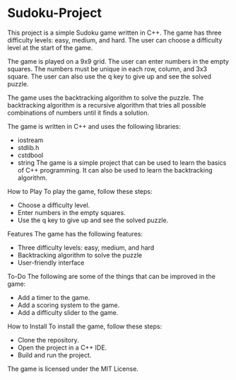 # Sudoku-Project

This project is a simple Sudoku game written in C++. The game has three difficulty levels: easy, medium, and hard. The user can choose a difficulty level at the start of the game.

The game is played on a 9x9 grid. The user can enter numbers in the empty squares. The numbers must be unique in each row, column, and 3x3 square. The user can also use the q key to give up and see the solved puzzle.

The game uses the backtracking algorithm to solve the puzzle. The backtracking algorithm is a recursive algorithm that tries all possible combinations of numbers until it finds a solution.

The game is written in C++ and uses the following libraries:

* iostream
* stdlib.h
* cstdbool
* string
The game is a simple project that can be used to learn the basics of C++ programming. It can also be used to learn the backtracking algorithm.

How to Play
To play the game, follow these steps:

* Choose a difficulty level.
* Enter numbers in the empty squares.
* Use the q key to give up and see the solved puzzle.

Features
The game has the following features:

* Three difficulty levels: easy, medium, and hard
* Backtracking algorithm to solve the puzzle
* User-friendly interface

To-Do
The following are some of the things that can be improved in the game:

* Add a timer to the game.
* Add a scoring system to the game.
* Add a difficulty slider to the game.

How to Install
To install the game, follow these steps:

* Clone the repository.
* Open the project in a C++ IDE.
* Build and run the project.

The game is licensed under the MIT License.
